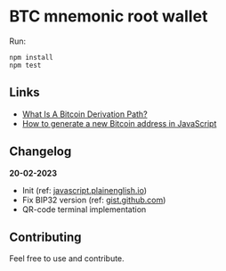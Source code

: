 BTC mnemonic root wallet
===

Run:

    npm install
    npm test

Links
---

- [What Is A Bitcoin Derivation Path?](https://thebitcoinmanual.com/articles/btc-derivation-path/)
- [How to generate a new Bitcoin address in JavaScript](https://www.quicknode.com/guides/web3-sdks/how-to-generate-a-new-bitcoin-address-in-javascript)
  
Changelog
---

**20-02-2023**

- Init (ref: [javascript.plainenglish.io](https://javascript.plainenglish.io/generate-your-own-bitcoin-wallet-within-5-minutes-3c36176b47ee))
- Fix BIP32 version (ref: [gist.github.com](https://gist.github.com/PraneshASP/df3f3f0af02fea728ad49bfa0cae7aff?permalink_comment_id=4080906#gistcomment-4080906))
- QR-code terminal implementation

Contributing
---

Feel free to use and contribute.
